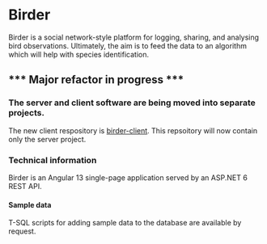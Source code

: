 # Birder
Birder is a social network-style platform for logging, sharing, and analysing bird observations. Ultimately, the aim is to feed the data to an algorithm which will help with species identification. 

## *** Major refactor in progress ***
### The server and client software are being moved into separate projects.
The new client respository is [birder-client](https://github.com/WinthorpeCross/birder-client).
This repsoitory will now contain only the server project.

### Technical information

Birder is an Angular 13 single-page application served by an ASP.NET 6 REST API.

#### Sample data

T-SQL scripts for adding sample data to the database are available by request.
